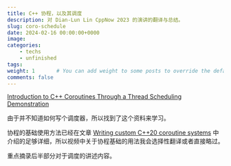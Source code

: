 ```yaml
---
title: C++ 协程，以及其调度
description: 对 Dian-Lun Lin CppNow 2023 的演讲的翻译与总结。
slug: coro-schedule
date: 2024-02-16 00:00:00+0000
image: 
categories:
    - techs
    - unfinished
tags: 
weight: 1       # You can add weight to some posts to override the default sorting (date descending)
comments: false
---
```


[Introduction to C++ Coroutines Through a Thread Scheduling Demonstration](https://www.youtube.com/watch?v=kIPzED3VD3w)

由于并不知道如何写个调度器，所以找到了这个资料来学习。

协程的基础使用方法已经在文章 [Writing custom C++20 coroutine systems](https://rossqaq.github.io/article/coroutine-system/) 中介绍的足够详细，所以视频中关于协程基础的用法我会选择性翻译或者直接略过。

重点摘录后半部分对于调度的讲述内容。